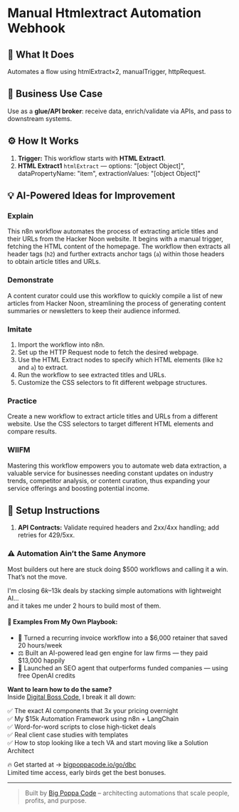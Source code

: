 # Manual Htmlextract Automation Webhook
  ## 🚀 What It Does
  Automates a flow using htmlExtract×2, manualTrigger, httpRequest.
  
  ## 💼 Business Use Case
  Use as a **glue/API broker**: receive data, enrich/validate via APIs, and pass to downstream systems.
  
  ## ⚙️ How It Works
  1. **Trigger:** This workflow starts with **HTML Extract1**.
  2. **HTML Extract1** `htmlExtract` — options: "[object Object]", dataPropertyName: "item", extractionValues: "[object Object]"
  
  ## 💡 AI-Powered Ideas for Improvement
  ### Explain
This n8n workflow automates the process of extracting article titles and their URLs from the Hacker Noon website. It begins with a manual trigger, fetching the HTML content of the homepage. The workflow then extracts all header tags (`h2`) and further extracts anchor tags (`a`) within those headers to obtain article titles and URLs.

### Demonstrate
A content curator could use this workflow to quickly compile a list of new articles from Hacker Noon, streamlining the process of generating content summaries or newsletters to keep their audience informed.

### Imitate
1. Import the workflow into n8n.
2. Set up the HTTP Request node to fetch the desired webpage.
3. Use the HTML Extract nodes to specify which HTML elements (like `h2` and `a`) to extract.
4. Run the workflow to see extracted titles and URLs.
5. Customize the CSS selectors to fit different webpage structures.

### Practice
Create a new workflow to extract article titles and URLs from a different website. Use the CSS selectors to target different HTML elements and compare results.

### WIIFM
Mastering this workflow empowers you to automate web data extraction, a valuable service for businesses needing constant updates on industry trends, competitor analysis, or content curation, thus expanding your service offerings and boosting potential income.
  
  ## 🔧 Setup Instructions
  1. **API Contracts:** Validate required headers and 2xx/4xx handling; add retries for 429/5xx.
  
### ⚠️ Automation Ain’t the Same Anymore

Most builders out here are stuck doing $500 workflows and calling it a win.  
That’s not the move.  

I'm closing $6k–$13k deals by stacking simple automations with lightweight AI...  
and it takes me under 2 hours to build most of them.

#### 🧠 Examples From My Own Playbook:
- 🔁 Turned a recurring invoice workflow into a $6,000 retainer that saved 20 hours/week  
- ⚖️ Built an AI-powered lead gen engine for law firms — they paid $13,000 happily  
- 🚀 Launched an SEO agent that outperforms funded companies — using free OpenAI credits  

**Want to learn how to do the same?**  
Inside [Digital Boss Code](https://bigpoppacode.io/go/dbc), I break it all down:

✅ The exact AI components that 3x your pricing overnight  
✅ My $15k Automation Framework using n8n + LangChain  
✅ Word-for-word scripts to close high-ticket deals  
✅ Real client case studies with templates  
✅ How to stop looking like a tech VA and start moving like a Solution Architect  

🔥 Get started at → [bigpoppacode.io/go/dbc](https://bigpoppacode.io/go/dbc)  
Limited time access, early birds get the best bonuses.

---
> Built by [Big Poppa Code](https://bigpoppacode.io) – architecting automations that scale people, profits, and purpose.
  